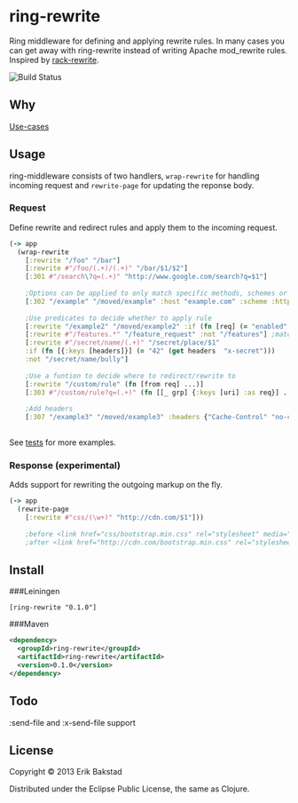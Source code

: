 # ring-rewrite

Ring middleware for defining and applying rewrite rules. In many cases you can get away with ring-rewrite instead of writing Apache mod_rewrite rules. Inspired by [rack-rewrite](https://github.com/jtrupiano/rack-rewrite).

![Build Status](https://travis-ci.org/ebaxt/ring-rewrite.png)

## Why

[Use-cases](https://github.com/jtrupiano/rack-rewrite#use-cases)

## Usage

ring-middleware consists of two handlers, `wrap-rewrite` for handling incoming request and `rewrite-page` for updating the reponse body.

### Request

Define rewrite and redirect rules and apply them to the incoming request.

```clojure
(-> app
  (wrap-rewrite
    [:rewrite "/foo" "/bar"]
    [:rewrite #"/foo/(.+)/(.+)" "/bar/$1/$2"]
    [:301 #"/search\?q=(.+)" "http://www.google.com/search?q=$1"]  
    
    ;Options can be applied to only match specific methods, schemes or hosts
    [:302 "/example" "/moved/example" :host "example.com" :scheme :https :method :get]   
    
    ;Use predicates to decide whether to apply rule
    [:rewrite "/example2" "/moved/example2" :if (fn [req] (= "enabled" (System/getProperty "rewrites")))]
    [:rewrite #"/features.*" "/feature_request" :not "/features"] ;match /features.xml not /features
    [:rewrite #"/secret/name/(.+)" "/secret/place/$1"
    :if (fn [{:keys [headers]}] (= "42" (get headers  "x-secret")))
    :not "/secret/name/bully"]
    
    ;Use a funtion to decide where to redirect/rewrite to
    [:rewrite "/custom/rule" (fn [from req] ...)]
    [:303 #"/custom/rule?q=(.+)" (fn [[_ grp] {:keys [uri] :as req}] ...)]
    
    ;Add headers
    [:307 "/example3" "/moved/example3" :headers {"Cache-Control" "no-cache"}])
    
```

See [tests](https://github.com/ebaxt/ring-rewrite/blob/master/test/com/ebaxt/ring_rewrite_test.clj) for more examples.

### Response (experimental)

Adds support for rewriting the outgoing markup on the fly.

```clojure
(-> app
  (rewrite-page 
    [:rewrite #"css/(\w+)" "http://cdn.com/$1"]))
    
    ;before <link href="css/bootstrap.min.css" rel="stylesheet" media="screen">
    ;after <link href="http://cdn.com/bootstrap.min.css" rel="stylesheet" media="screen">
```

## Install

###Leiningen

    [ring-rewrite "0.1.0"]

###Maven

```xml
<dependency>
  <groupId>ring-rewrite</groupId>
  <artifactId>ring-rewrite</artifactId>
  <version>0.1.0</version>
</dependency>
```

## Todo

:send-file and :x-send-file support

## License

Copyright © 2013 Erik Bakstad

Distributed under the Eclipse Public License, the same as Clojure.
